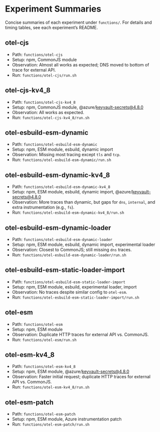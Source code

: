 # Experiment Summaries

Concise summaries of each experiment under `functions/`. For details and timing tables, see each experiment’s README.

## otel-cjs
- Path: `functions/otel-cjs`
- Setup: npm, CommonJS module
- Observation: Almost all works as expected; DNS moved to bottom of trace for external API.
- Run: `functions/otel-cjs/run.sh`

## otel-cjs-kv4_8
- Path: `functions/otel-cjs-kv4_8`
- Setup: npm, CommonJS module, @azure/keyvault-secrets@4.8.0
- Observation: All works as expected.
- Run: `functions/otel-cjs-kv4_8/run.sh`

## otel-esbuild-esm-dynamic
- Path: `functions/otel-esbuild-esm-dynamic`
- Setup: npm, ESM module, esbuild, dynamic import
- Observation: Missing most tracing except `tls` and `tcp`.
- Run: `functions/otel-esbuild-esm-dynamic/run.sh`

## otel-esbuild-esm-dynamic-kv4_8
- Path: `functions/otel-esbuild-esm-dynamic-kv4_8`
- Setup: npm, ESM module, esbuild, dynamic import, @azure/keyvault-secrets@4.8.0
- Observation: More traces than dynamic, but gaps for `dns`, `internal`, and extra instrumentation (e.g., `fs`).
- Run: `functions/otel-esbuild-esm-dynamic-kv4_8/run.sh`

## otel-esbuild-esm-dynamic-loader
- Path: `functions/otel-esbuild-esm-dynamic-loader`
- Setup: npm, ESM module, esbuild, dynamic import, experimental loader
- Observation: Closest to CommonJS; still missing `dns` traces.
- Run: `functions/otel-esbuild-esm-dynamic-loader/run.sh`

## otel-esbuild-esm-static-loader-import
- Path: `functions/otel-esbuild-esm-static-loader-import`
- Setup: npm, ESM module, esbuild, experimental loader, import
- Observation: No traces despite similar config to `otel-esm`.
- Run: `functions/otel-esbuild-esm-static-loader-import/run.sh`

## otel-esm
- Path: `functions/otel-esm`
- Setup: npm, ESM module
- Observation: Duplicate HTTP traces for external API vs. CommonJS.
- Run: `functions/otel-esm/run.sh`

## otel-esm-kv4_8
- Path: `functions/otel-esm-kv4_8`
- Setup: npm, ESM module, @azure/keyvault-secrets@4.8.0
- Observation: Faster initial request; duplicate HTTP traces for external API vs. CommonJS.
- Run: `functions/otel-esm-kv4_8/run.sh`

## otel-esm-patch
- Path: `functions/otel-esm-patch`
- Setup: npm, ESM module, Azure instrumentation patch
- Run: `functions/otel-esm-patch/run.sh`
